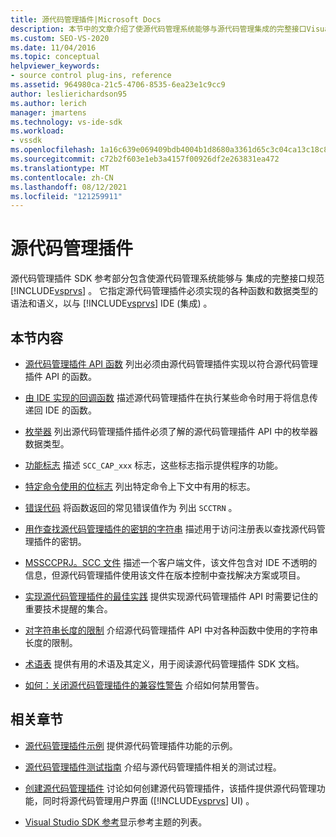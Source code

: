 ```yaml
---
title: 源代码管理插件|Microsoft Docs
description: 本节中的文章介绍了使源代码管理系统能够与源代码管理集成的完整接口Visual Studio。
ms.custom: SEO-VS-2020
ms.date: 11/04/2016
ms.topic: conceptual
helpviewer_keywords:
- source control plug-ins, reference
ms.assetid: 964980ca-21c5-4706-8535-6ea23e1c9cc9
author: leslierichardson95
ms.author: lerich
manager: jmartens
ms.technology: vs-ide-sdk
ms.workload:
- vssdk
ms.openlocfilehash: 1a16c639e069409bdb4004b1d8680a3361d65c3c04ca13c18c82e94ae1b52eab
ms.sourcegitcommit: c72b2f603e1eb3a4157f00926df2e263831ea472
ms.translationtype: MT
ms.contentlocale: zh-CN
ms.lasthandoff: 08/12/2021
ms.locfileid: "121259911"
---
```

# <a name="source-control-plug-ins"></a>源代码管理插件
源代码管理插件 SDK 参考部分包含使源代码管理系统能够与 集成的完整接口规范 [!INCLUDE[vsprvs](../code-quality/includes/vsprvs_md.md)] 。 它指定源代码管理插件必须实现的各种函数和数据类型的语法和语义，以与 [!INCLUDE[vsprvs](../code-quality/includes/vsprvs_md.md)] IDE (集成) 。

## <a name="in-this-section"></a>本节内容
- [源代码管理插件 API 函数](../extensibility/source-control-plug-in-api-functions.md) 列出必须由源代码管理插件实现以符合源代码管理插件 API 的函数。

- [由 IDE 实现的回调函数](../extensibility/callback-functions-implemented-by-the-ide.md) 描述源代码管理插件在执行某些命令时用于将信息传递回 IDE 的函数。

- [枚举器](../extensibility/enumerators.md) 列出源代码管理插件插件必须了解的源代码管理插件 API 中的枚举器数据类型。

- [功能标志](../extensibility/capability-flags.md) 描述 `SCC_CAP_xxx` 标志，这些标志指示提供程序的功能。

- [特定命令使用的位标志](../extensibility/bitflags-used-by-specific-commands.md) 列出特定命令上下文中有用的标志。

- [错误代码](../extensibility/error-codes.md) 将函数返回的常见错误值作为 列出 `SCCTRN` 。

- [用作查找源代码管理插件的密钥的字符串](../extensibility/strings-used-as-keys-for-finding-a-source-control-plug-in.md) 描述用于访问注册表以查找源代码管理插件的密钥。

- [MSSCCPRJ。SCC 文件](../extensibility/mssccprj-scc-file.md) 描述一个客户端文件，该文件包含对 IDE 不透明的信息，但源代码管理插件使用该文件在版本控制中查找解决方案或项目。

- [实现源代码管理插件的最佳实践](../extensibility/best-practices-for-implementing-a-source-control-plug-in.md) 提供实现源代码管理插件 API 时需要记住的重要技术提醒的集合。

- [对字符串长度的限制](../extensibility/restrictions-on-string-lengths.md) 介绍源代码管理插件 API 中对各种函数中使用的字符串长度的限制。

- [术语表](../extensibility/source-control-plug-in-glossary.md) 提供有用的术语及其定义，用于阅读源代码管理插件 SDK 文档。

- [如何：关闭源代码管理插件的兼容性警告](../extensibility/how-to-turn-off-compatibility-warnings-for-source-control-plug-ins.md) 介绍如何禁用警告。

## <a name="related-sections"></a>相关章节
- [源代码管理插件示例](https://www.microsoft.com/download/details.aspx?id=55984) 提供源代码管理插件功能的示例。

- [源代码管理插件测试指南](../extensibility/internals/test-guide-for-source-control-plug-ins.md) 介绍与源代码管理插件相关的测试过程。

- [创建源代码管理插件](../extensibility/internals/creating-a-source-control-plug-in.md) 讨论如何创建源代码管理插件，该插件提供源代码管理功能，同时将源代码管理用户界面 ([!INCLUDE[vsprvs](../code-quality/includes/vsprvs_md.md)] UI) 。

- [Visual Studio SDK 参考](../extensibility/visual-studio-sdk-reference.md)显示参考主题的列表。
